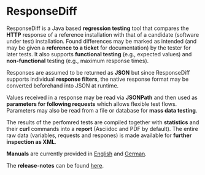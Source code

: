 # ResponseDiff

ResponseDiff is a Java based **regression testing** tool that compares the **HTTP** response of a reference installation with that of a candidate (software under test) installation.
Found differences may be marked as intended (and may be given a **reference to a ticket** for documentation) by the tester for later tests.
It also supports **functional testing** (e.g., expected values) and **non-functional** testing (e.g., maximum response times).

Responses are assumed to be returned as **JSON** but since ResponseDiff supports individual **response filters**, the native response format may be converted beforehand into JSON at runtime.

Values received in a response may be read via **JSONPath** and then used as **parameters for following requests** which allows flexible test flows. Parameters may also be read from a file or database for **mass data testing**.

The results of the perfomred tests are compiled together with **statistics** and their **curl** commands into a **report** (Asciidoc and PDF by default). 
The entire raw data (variables, requests and respones) is made available for **further inspection as XML**.

**Manuals** are currently provided in [English](doc/manual_en.adoc) and [German](doc/manual_de.adoc).

The **release-notes** can be found [here](doc/release-notes.adoc).
